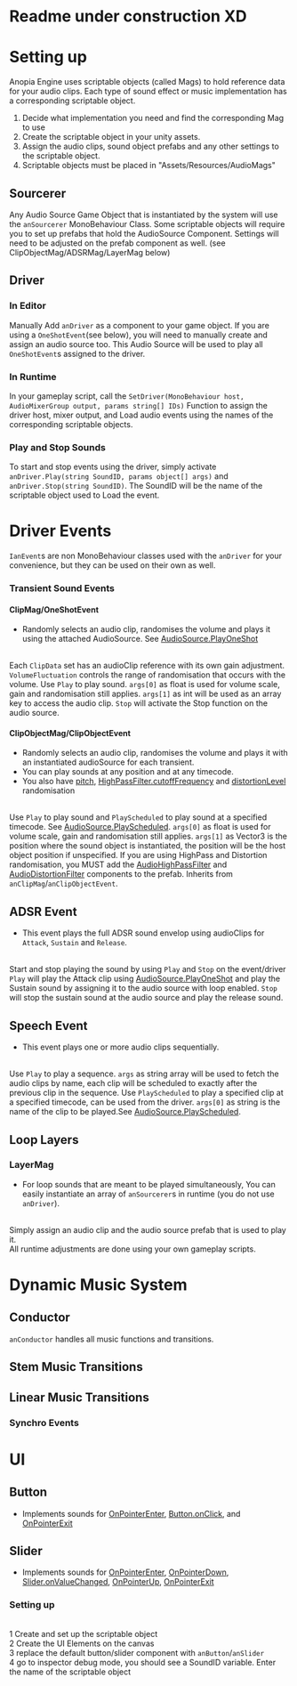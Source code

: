 # Readme under construction XD
# Setting up
Anopia Engine uses scriptable objects (called Mags) to hold reference data for your audio clips.
Each type of sound effect or music implementation has a corresponding scriptable object.<br/>
1. Decide what implementation you need and find the corresponding Mag to use
2. Create the scriptable object in your unity assets.
3. Assign the audio clips, sound object prefabs and any other settings to the scriptable object.
4. Scriptable objects must be placed in "Assets/Resources/AudioMags"
## Sourcerer
Any Audio Source Game Object that is instantiated by the system will use the `anSourcerer` MonoBehaviour Class.
Some scriptable objects will require you to set up prefabs that hold the AudioSource Component. Settings will need to be adjusted on the prefab component as well. (see ClipObjectMag/ADSRMag/LayerMag below)
## Driver
### In Editor
Manually Add `anDriver` as a component to your game object.
If you are using a `OneShotEvent`(see below), you will need to manually create and assign an audio source too. This Audio Source will be used to play all `OneShotEvent`s assigned to the driver.
### In Runtime
In your gameplay script, call the `SetDriver(MonoBehaviour host, AudioMixerGroup output, params string[] IDs)` Function to assign the driver host, mixer output, and Load audio events using the names of the corresponding scriptable objects.
### Play and Stop Sounds
To start and stop events using the driver, simply activate `anDriver.Play(string SoundID, params object[] args)` and `anDriver.Stop(string SoundID)`. The SoundID will be the name of the scriptable object used to Load the event.
# Driver Events
`IanEvent`s are non MonoBehaviour classes used with the `anDriver` for your convenience, but they can be used on their own as well.
### Transient Sound Events
#### ClipMag/OneShotEvent
* Randomly selects an audio clip, randomises the volume and plays it using the attached AudioSource. See [AudioSource.PlayOneShot](https://docs.unity3d.com/ScriptReference/AudioSource.PlayOneShot.html)

<br/>Each `ClipData` set has an audioClip reference with its own gain adjustment. `VolumeFluctuation` controls the range of randomisation that occurs with the volume.
Use `Play` to play sound. `args[0]` as float is used for volume scale, gain and randomisation still applies. `args[1]` as int will be used as an array key to access the audio clip.
`Stop` will activate the Stop function on the audio source.
#### ClipObjectMag/ClipObjectEvent
* Randomly selects an audio clip, randomises the volume and plays it with an instantiated audioSource for each transient.
* You can play sounds at any position and at any timecode.
* You also have [pitch](https://docs.unity3d.com/2018.3/Documentation/ScriptReference/AudioSource-pitch.html), [HighPassFilter.cutoffFrequency](https://docs.unity3d.com/2018.3/Documentation/ScriptReference/AudioHighPassFilter-cutoffFrequency.html) and [distortionLevel](https://docs.unity3d.com/2018.3/Documentation/ScriptReference/AudioDistortionFilter-distortionLevel.html) randomisation

<br/>Use `Play` to play sound and `PlayScheduled` to play sound at a specified timecode. See [AudioSource.PlayScheduled](https://docs.unity3d.com/2018.3/Documentation/ScriptReference/AudioSource.PlayScheduled.html).
`args[0]` as float is used for volume scale, gain and randomisation still applies. `args[1]` as Vector3 is the position where the sound object is instantiated, the position will be the host object position if unspecified.
If you are using HighPass and Distortion randomisation, you MUST add the [AudioHighPassFilter](https://docs.unity3d.com/ScriptReference/AudioHighPassFilter.html) and [AudioDistortionFilter](https://docs.unity3d.com/ScriptReference/AudioDistortionFilter.html) components to the prefab.
Inherits from `anClipMag`/`anClipObjectEvent`.
## ADSR Event
* This event plays the full ADSR sound envelop using audioClips for `Attack`, `Sustain` and `Release`.

<br/>Start and stop playing the sound by using `Play` and `Stop` on the event/driver
`Play` will play the Attack clip using [AudioSource.PlayOneShot](https://docs.unity3d.com/ScriptReference/AudioSource.PlayOneShot.html) and play the Sustain sound by assigning it to the audio source with loop enabled.
`Stop` will stop the sustain sound at the audio source and play the release sound.
## Speech Event
* This event plays one or more audio clips sequentially.

<br/>Use `Play` to play a sequence. `args` as string array will be used to fetch the audio clips by name, each clip will be scheduled to exactly after the previous clip in the sequence.
Use `PlayScheduled` to play a specified clip at a specified timecode, can be used from the driver. `args[0]` as string is the name of the clip to be played.See [AudioSource.PlayScheduled](https://docs.unity3d.com/2018.3/Documentation/ScriptReference/AudioSource.PlayScheduled.html).
## Loop Layers
### LayerMag
* For loop sounds that are meant to be played simultaneously, You can easily instantiate an array of `anSourcerer`s in runtime (you do not use `anDriver`).

<br/>Simply assign an audio clip and the audio source prefab that is used to play it.<br/>
All runtime adjustments are done using your own gameplay scripts.
# Dynamic Music System
## Conductor
`anConductor` handles all music functions and transitions.
## Stem Music Transitions
## Linear Music Transitions
### Synchro Events
# UI
## Button
* Implements sounds for [OnPointerEnter](https://docs.unity3d.com/2018.3/Documentation/ScriptReference/EventSystems.EventTrigger.OnPointerEnter.html), [Button.onClick](https://docs.unity3d.com/2018.3/Documentation/ScriptReference/EventSystems.EventTrigger.OnPointerEnter.html), and [OnPointerExit](https://docs.unity3d.com/2018.3/Documentation/ScriptReference/EventSystems.EventTrigger.OnPointerExit.html)
## Slider
* Implements sounds for [OnPointerEnter](https://docs.unity3d.com/2018.3/Documentation/ScriptReference/EventSystems.EventTrigger.OnPointerEnter.html), [OnPointerDown](https://docs.unity3d.com/2018.3/Documentation/ScriptReference/EventSystems.EventTrigger.OnPointerDown.html), [Slider.onValueChanged](https://docs.unity3d.com/2018.3/Documentation/ScriptReference/UI.Slider-onValueChanged.html), [OnPointerUp](https://docs.unity3d.com/2018.3/Documentation/ScriptReference/EventSystems.EventTrigger.OnPointerUp.html), [OnPointerExit](https://docs.unity3d.com/2018.3/Documentation/ScriptReference/EventSystems.EventTrigger.OnPointerExit.html)
### Setting up
<br/>1 Create and set up the scriptable object
<br/>2 Create the UI Elements on the canvas
<br/>3 replace the default button/slider component with `anButton`/`anSlider`
<br/>4 go to inspector debug mode, you should see a SoundID variable. Enter the name of the scriptable object
